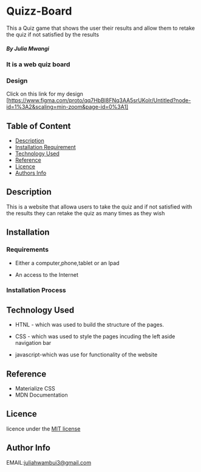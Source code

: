 # Quizz-Board
This a Quiz game that shows the user their results and allow them to retake the quiz if not satisfied by the results


##### By Julia Mwangi
### It is a web quiz board

### Design
Click on this link for my design [https://www.figma.com/proto/qq7HbBl8FNq3AA5srUKolr/Untitled?node-id=1%3A2&scaling=min-zoom&page-id=0%3A1]

## Table of Content

+ [Description](#description)
+ [Installation Requirement](#Installation)
+ [Technology Used](#technology-used)
+ [Reference](#reference)
+ [Licence](#licence)
+ [Authors Info](#author-Info)

## Description
<p>This is  a website that allowa users to take the quiz and if not satisfied with the results they can retake 
the  quiz as many times as they wish</p>

## Installation

### Requirements

* Either a computer,phone,tablet or an Ipad

* An access to the Internet

### Installation Process

## Technology Used
* HTNL - which was used to build the structure of the pages.

* CSS - which was used to style the pages incuding the left aside navigation bar

* javascript-which was use for functionality of the website

## Reference
* Materialize CSS
* MDN Documentation

## Licence
licence under the [MIT license](LICENSE)

## Author Info
 EMAIL:juliahwambui3@gmail.com
